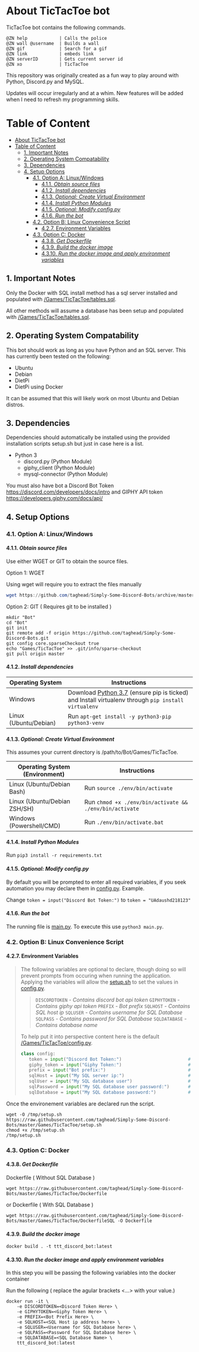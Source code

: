 # About TicTacToe bot

TicTacToe bot contains the following commands.

```
@ZN help            | Calls the police
@ZN wall @username  | Builds a wall
@ZN gif             | Search for a gif
@ZN link            | embeds link
@ZN serverID        | Gets current server id
@ZN xo              | TicTacToe
```

This repository was originally created as a fun way to play around with Python, Discord.py and MySQL. 

Updates will occur irregularly and at a whim. New features will be added when I need to refresh my programming skills.

# Table of Content
<!-- TOC -->

- [About TicTacToe bot](#about-tictactoe-bot)
- [Table of Content](#table-of-content)
  - [1. Important Notes](#1-important-notes)
  - [2. Operating System Compatability](#2-operating-system-compatability)
  - [3. Dependencies](#3-dependencies)
  - [4. Setup Options](#4-setup-options)
    - [4.1. Option A: Linux/Windows](#41-option-a-linuxwindows)
      - [4.1.1. *Obtain source files*](#411-obtain-source-files)
      - [4.1.2. *Install dependencies*](#412-install-dependencies)
      - [4.1.3. *Optional: Create Virtual Environment*](#413-optional-create-virtual-environment)
      - [4.1.4. *Install Python Modules*](#414-install-python-modules)
      - [4.1.5. *Optional: Modify config.py*](#415-optional-modify-configpy)
      - [4.1.6. *Run the bot*](#416-run-the-bot)
    - [4.2. Option B: Linux Convenience Script](#42-option-b-linux-convenience-script)
      - [4.2.7. Environment Variables](#427-environment-variables)
    - [4.3. Option C: Docker](#43-option-c-docker)
      - [4.3.8. *Get Dockerfile*](#438-get-dockerfile)
      - [4.3.9. *Build the docker image*](#439-build-the-docker-image)
      - [4.3.10. *Run the docker image and apply environment variables*](#4310-run-the-docker-image-and-apply-environment-variables)

<!-- /TOC -->


## 1. Important Notes

Only the Docker with SQL install method has a sql server installed and populated with [/Games/TicTacToe/tables.sql](/Games/TicTacToe/tables.sql).

All other methods will assume a database has been setup and populated with [/Games/TicTacToe/tables.sql](/Games/TicTacToe/tables.sql).

## 2. Operating System Compatability
This bot should work as long as you have Python and an SQL server. This has currently been tested on the following:
- Ubuntu
- Debian
- DietPi
- DietPi using Docker

It can be assumed that this will likely work on most Ubuntu and Debian distros.

## 3. Dependencies
Dependencies should automatically be installed using the provided installation scripts setup.sh but just in case here is a list.
- Python 3
    - discord.py        (Python Module)
    - giphy_client      (Python Module)
    - mysql-connector   (Python Module)

You must also have bot a Discord Bot Token https://discord.com/developers/docs/intro and GIPHY API token https://developers.giphy.com/docs/api/

## 4. Setup Options

### 4.1. Option A: Linux/Windows 

#### 4.1.1. *Obtain source files*

Use either WGET or GIT to obtain the source files. 

Option 1: WGET

Using wget will require you to extract the files manually

```powershell
wget https://github.com/taghead/Simply-Some-Discord-Bots/archive/master.zip
```

Option 2: GIT ( Requires git to be installed )

```shell
mkdir "Bot"
cd "Bot"
git init
git remote add -f origin https://github.com/taghead/Simply-Some-Discord-Bots.git
git config core.sparseCheckout true
echo "Games/TicTacToe" >> .git/info/sparse-checkout
git pull origin master
```

#### 4.1.2. *Install dependencies*


| Operating System | Instructions 
| ------ | ------ |
| Windows| Download [Python 3.7](https://www.python.org/downloads/windows/) (ensure pip is ticked) and Install virtualenv through `pip install virtualenv`
| Linux (Ubuntu/Debian)| Run `apt-get install -y python3-pip python3-venv`

#### 4.1.3. *Optional: Create Virtual Environment*

This assumes your current directory is /path/to/Bot/Games/TicTacToe.

| Operating System (Environment) | Instructions 
| ------ | ------ |
| Linux (Ubuntu/Debian Bash)| Run `source ./env/bin/activate`|
| Linux (Ubuntu/Debian ZSH/SH)| Run `chmod +x ./env/bin/activate && ./env/bin/activate`|
| Windows (Powershell/CMD)| Run `./env/bin/activate.bat`

#### 4.1.4. *Install Python Modules*

Run `pip3 install -r requirements.txt`

#### 4.1.5. *Optional: Modify config.py*
By default you will be prompted to enter all required variables, if you seek automation you may declare them in [config.py](/Games/TicTacToe/config.py). Example.

Change `token = input("Discord Bot Token:")` to `token = "UAdaushd218123"`

#### 4.1.6. *Run the bot*

The running file is [main.py](/Games/TicTacToe/main.py). To execute this use `python3 main.py`.


### 4.2. Option B: Linux Convenience Script


#### 4.2.7. Environment Variables
> The following variables are optional to declare, though doing so will prevent prompts from occuring when running the application. Applying the variables will allow the [setup.sh](/Games/TicTacToe/setup.sh) to set the values in [config.py](/Games/TicTacToe/config.py). 
> > `DISCORDTOKEN`  *- Contains discord bot api token*
> > `GIPHYTOKEN` 	*- Contains giphy api token*
> > `PREFIX`        *- Bot prefix*
> > `SQLHOST` 	    *- Contains SQL host ip*
> > `SQLUSER`	    *- Contains username for SQL Database*
> > `SQLPASS`	    *- Contains password for SQL Database*
> > `SQLDATABASE`	*- Contains database name*
> 
> To help put it into perspective content here is the default [/Games/TicTacToe/config.py](/Games/TicTacToe/config.py).
>```python
>class config:
>    token = input("Discord Bot Token:")                         # Discord Bot Token
>    giphy_token = input("Giphy Token:")                         # Giphy API token
>    prefix = input("Bot prefix:")                               # Replace this with your desired prefix
>    sqlHost = input("My SQL server ip:")                        # Manually installed SQL onto another device
>    sqlUser = input("My SQL database user")                     # Change only if you changed #practiceCreateUsers.sql and practiceCreate.sql
>    sqlPassword = input("My SQL database user password:")       # Change only if you changed #practiceCreateUsers.sql and practiceCreate.sql
>    sqlDatabase = input("My SQL database password:")            # Change only if you changed #practiceCreateUsers.sql and practiceCreate.sql
>```

Once the environement variables are declared run the script.
```shell
wget -O /tmp/setup.sh https://raw.githubusercontent.com/taghead/Simply-Some-Discord-Bots/master/Games/TicTacToe/setup.sh
chmod +x /tmp/setup.sh
/tmp/setup.sh
```

### 4.3. Option C: Docker

#### 4.3.8. *Get Dockerfile*

Dockerfile ( Without SQL Database ) 
```shell
wget https://raw.githubusercontent.com/taghead/Simply-Some-Discord-Bots/master/Games/TicTacToe/Dockerfile
```
or Dockerfile ( With SQL Database )
```shell
wget https://raw.githubusercontent.com/taghead/Simply-Some-Discord-Bots/master/Games/TicTacToe/DockerfileSQL -O Dockerfile
```

#### 4.3.9. *Build the docker image*
```shell
docker build . -t ttt_discord_bot:latest
```

#### 4.3.10. *Run the docker image and apply environment variables*

In this step you will be passing the following variables into the docker container

Run the following ( replace the agular brackets <...> with your value.)

 ```shell
 docker run -it \ 
     -e DISCORDTOKEN=<Discord Token Here> \
     -e GIPHYTOKEN=<Giphy Token Here> \
     -e PREFIX=<Bot Prefix Here> \
     -e SQLHOST=<SQL Host ip address here> \
     -e SQLUSER=<Username for SQL Database here> \
     -e SQLPASS=<Password for SQL Database here> \
     -e SQLDATABASE=<SQL Database Name> \
     ttt_discord_bot:latest
 ```